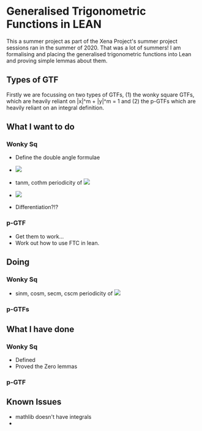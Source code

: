 # Generalised Trigonometric Functions in LEAN

This a summer project as part of the Xena Project's summer project sessions ran in the summer of 2020. That was a lot of summers! I am formalising and placing the generalised trigonometric functions into Lean and proving simple lemmas about them.

## Types of GTF

Firstly we are focussing on two types of GTFs, (1) the wonky square GTFs, which are heavily reliant on |x|^m + |y|^m = 1 and (2) the p-GTFs which are heavily reliant on an integral definition.

## What I want to do
### Wonky Sq
* Define the double angle formulae
* <img src="https://latex.codecogs.com/gif.latex?|\text{sin}_m(x)|\leq0\text{%20and%20}|\text{cos}_m(x)|\leq0" /> 

* tanm, cothm periodicity of <img src="https://latex.codecogs.com/gif.latex?\pi" />
*  <img src="https://latex.codecogs.com/gif.latex?\displaystyle{lim_{x\to0}{\text{sin}_m(x)/x}=1}" />
* Differentiation?!?

### p-GTF
* Get them to work...
* Work out how to use FTC in lean.

## Doing
### Wonky Sq
* sinm, cosm, secm, cscm periodicity of <img src="https://latex.codecogs.com/gif.latex?2\pi" />

### p-GTFs



## What I have done
### Wonky Sq
* Defined
* Proved the Zero lemmas

### p-GTF



## Known Issues
* mathlib doesn't have integrals
* 